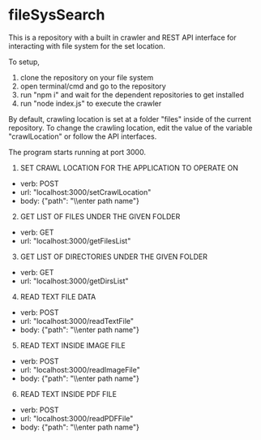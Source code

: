 # fileSysSearch

This is a repository with a built in crawler and REST API interface for interacting with file system for the set location.

To setup, 
1. clone the repository on your file system
2. open terminal/cmd and go to the repository
3. run "npm i" and wait for the dependent repositories to get installed
4. run "node index.js" to execute the crawler


By default,
crawling location is set at a folder "files" inside of the current repository.
To change the crawling location, edit the value of the variable "crawlLocation" or follow the API interfaces.

The program starts running at port 3000.

1. SET CRAWL LOCATION FOR THE APPLICATION TO OPERATE ON
- verb: POST 
- url: "localhost:3000/setCrawlLocation"
- body: {"path": "\\\enter path name"}

2. GET LIST OF FILES UNDER THE GIVEN FOLDER
- verb: GET
- url: "localhost:3000/getFilesList"

3. GET LIST OF DIRECTORIES UNDER THE GIVEN FOLDER
- verb: GET
- url: "localhost:3000/getDirsList"

4. READ TEXT FILE DATA
- verb: POST
- url: "localhost:3000/readTextFile"
- body: {"path": "\\\enter path name"}

5. READ TEXT INSIDE IMAGE FILE
- verb: POST
- url: "localhost:3000/readImageFile"
- body: {"path": "\\\enter path name"}

6. READ TEXT INSIDE PDF FILE
- verb: POST
- url: "localhost:3000/readPDFFile"
- body: {"path": "\\\enter path name"}
